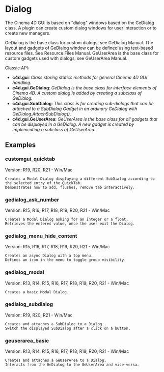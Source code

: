 # Dialog

The Cinema 4D GUI is based on "dialog" windows based on the GeDialog class. A plugin can create custom dialog windows for user interaction or to create new managers.

GeDialog is the base class for custom dialogs, see GeDialog Manual.
The layout and gadgets of GeDialog window can be defined using text-based resource files. See Resource Files Manual.
GeUserArea is the base class for custom gadgets used with dialogs, see GeUserArea Manual.

Classic API:
- **c4d.gui**: *Class storing statics methods for general Cinema 4D GUI handling.*
- **c4d.gui.GeDialog**: *GeDialog is the base class for interface elements of Cinema 4D. A custom dialog is added by creating a subclass of GeDialog.*
- **c4d.gui.SubDialog**: *This class is for creating sub-dialogs that can be attached to a SubDialog Gadget in an ordinary GeDialog with GeDialog.AttachSubDialog().*
- **c4d.gui.GeUserArea**: *GeUserArea is the base class for all gadgets that can be displayed in a GeDialog. A new gadget is created by implementing a subclass of GeUserArea.*

## Examples

### customgui_quicktab
Version: R19, R20, R21 - Win/Mac

    Creates a Modal Dialog displaying a different SubDialog according to the selected entry of the QuickTab.
    Demonstrates how to add, flushes, remove tab interactively.

### gedialog_ask_number
Version: R15, R16, R17, R18, R19, R20, R21 - Win/Mac

    Creates a Modal Dialog asking for an integer or a float.
    Retrieves the entered value, once the user exit the Dialog.

### gedialog_menu_hide_content
Version: R15, R16, R17, R18, R19, R20, R21 - Win/Mac

    Creates an async Dialog with a top menu.
    Defines an icon in the menu to toggle group visibility.

### gedialog_modal
Version: R13, R14, R15, R16, R17, R18, R19, R20, R21 - Win/Mac

    Creates a basic Modal Dialog.
    
### gedialog_subdialog
Version: R19, R20, R21 - Win/Mac

    Creates and attaches a SubDialog to a Dialog.
    Switch the displayed SubDialog after a click on a button.

### geuserarea_basic
Version: R13, R14, R15, R16, R17, R18, R19, R20, R21 - Win/Mac

    Creates and attaches a GeUserArea to a Dialog.
    Interacts from the GeDialog to the GeUserArea and vice-versa.
